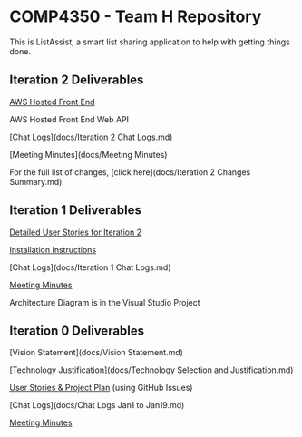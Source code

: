 # COMP4350 - Team H Repository

This is ListAssist, a smart list sharing application to help with getting things done.

## Iteration 2 Deliverables

[AWS Hosted Front End](http://ec2-52-36-187-54.us-west-2.compute.amazonaws.com/)

AWS Hosted Front End Web API

[Chat Logs](docs/Iteration 2 Chat Logs.md)

[Meeting Minutes](docs/Meeting Minutes)

For the full list of changes, [click here](docs/Iteration 2 Changes Summary.md).

## Iteration 1 Deliverables

[Detailed User Stories for Iteration 2](https://github.com/DailyDilemma/COMP4350/milestones/Iteration%202)

[Installation Instructions](docs/readme.md)

[Chat Logs](docs/Iteration 1 Chat Logs.md)

[Meeting Minutes](docs/Meeting_Minutes)

Architecture Diagram is in the Visual Studio Project

## Iteration 0 Deliverables

[Vision Statement](docs/Vision Statement.md)

[Technology Justification](docs/Technology Selection and Justification.md)

[User Stories & Project Plan](https://github.com/DailyDilemma/COMP4350/issues) (using GitHub Issues)

[Chat Logs](docs/Chat Logs Jan1 to Jan19.md)

[Meeting Minutes](docs/Meeting_Minutes)
